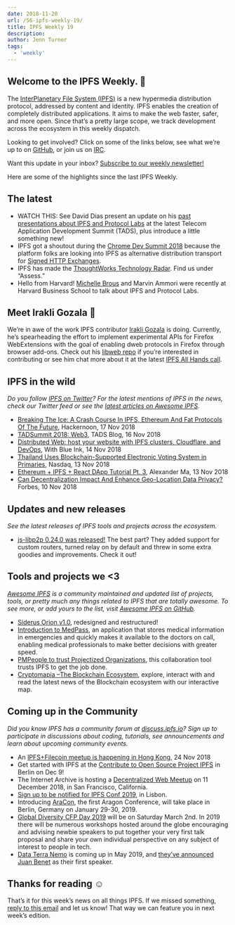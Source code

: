 ```yaml
---
date: 2018-11-20
url: /56-ipfs-weekly-19/
title: IPFS Weekly 19
description:
author: Jenn Turner
tags:
  - 'weekly'
---
```


## Welcome to the IPFS Weekly. 👋

The [InterPlanetary File System (IPFS)](https://ipfs.io/) is a new hypermedia distribution protocol, addressed by content and identity. IPFS enables the creation of completely distributed applications. It aims to make the web faster, safer, and more open. Since that’s a pretty large scope, we track development across the ecosystem in this weekly dispatch.

Looking to get involved? Click on some of the links below, see what we’re up to on [GitHub](https://github.com/ipfs), or join us on [IRC](https://riot.im/app/#/room/#ipfs:matrix.org).

Want this update in your inbox? [Subscribe to our weekly newsletter!](http://eepurl.com/gL2Pi5)

Here are some of the highlights since the last IPFS Weekly.

## The latest

- WATCH THIS: See David Dias present an update on his [past presentations about IPFS and Protocol Labs](https://www.youtube.com/watch?v=M4W6rzTOtP4&feature=youtu.be) at the latest Telecom Application Development Summit (TADS), plus introduce a little something new!
- IPFS got a shoutout during the [Chrome Dev Summit 2018](https://www.youtube.com/watch?v=Ai4aZ9Jbsys) because the platform folks are looking into IPFS as alternative distribution transport for [Signed HTTP Exchanges](https://developers.google.com/web/updates/2018/11/signed-exchanges).
- IPFS has made the [ThoughtWorks Technology Radar](https://www.thoughtworks.com/radar/platforms). Find us under “Assess.”
- Hello from Harvard! [Michelle Brous](https://twitter.com/itsemmdeebee/status/1063139004604923904) and Marvin Ammori were recently at Harvard Business School to talk about IPFS and Protocol Labs.

## Meet Irakli Gozala 🎉

We’re in awe of the work IPFS contributor [Irakli Gozala](https://gozala.io/) is doing. Currently, he’s spearheading the effort to implement experimental APIs for Firefox WebExtensions with the goal of enabling dweb protocols in Firefox through browser add-ons. Check out his [libweb repo](https://github.com/mozilla/libdweb/) if you’re interested in contributing or see him chat more about it at the latest [IPFS All Hands call](https://youtu.be/0fT9HC2Crqw).

## IPFS in the wild

_Do you follow [IPFS on Twitter](https://twitter.com/IPFSbot)? For the latest mentions of IPFS in the news, check our Twitter feed or see the [latest articles on Awesome IPFS](https://awesome.ipfs.io/categories/articles/)._

- [Breaking The Ice: A Crash Course In IPFS, Ethereum And Fat Protocols Of The Future](https://hackernoon.com/breaking-the-ice-a-crash-course-in-ipfs-ethereum-and-fat-protocols-of-the-future-eb9bd15eb96e), Hackernoon, 17 Nov 2018
- [TADSummit 2018: Web3](http://blog.tadsummit.com/2018/11/16/tadsummit-2018-web3/), TADS Blog, 16 Nov 2018
- [Distributed Web: host your website with IPFS clusters, Cloudflare, and DevOps](https://withblue.ink/2018/11/14/distributed-web-host-your-website-with-ipfs-clusters-cloudflare-and-devops.html), With Blue Ink, 14 Nov 2018
- [Thailand Uses Blockchain-Supported Electronic Voting System in Primaries](https://www.nasdaq.com/article/thailand-uses-blockchain-supported-electronic-voting-system-in-primaries-cm1055512), Nasdaq, 13 Nov 2018
- [Ethereum + IPFS + React DApp Tutorial Pt. 3](https://medium.com/@alexma6614/ethereum-ipfs-react-dapp-tutorial-pt-3-dc091408db64), Alexander Ma, 13 Nov 2018
- [Can Decentralization Impact And Enhance Geo-Location Data Privacy?](https://www.forbes.com/sites/yoavvilner/2018/11/10/can-decentralization-impact-and-enhance-geo-location-data-privacy/#45217d3c63f8) Forbes, 10 Nov 2018

## Updates and new releases

_See the latest releases of IPFS tools and projects across the ecosystem._

- [js-libp2p 0.24.0 was released!](https://blog.ipfs.io/55-js-libp2p-0-24/) The best part? They added support for custom routers, turned relay on by default and threw in some extra goodies and improvements. Check it out!

## Tools and projects we <3

_[Awesome IPFS](https://awesome.ipfs.io/) is a community maintained and updated list of projects, tools, or pretty much any things related to IPFS that are totally awesome. To see more, or add yours to the list, visit [Awesome IPFS on GitHub](https://github.com/ipfs/awesome-ipfs)._

- [Siderus Orion v1.0](https://blog.siderus.io/sneak-peek-of-siderus-orion-v1-0-32dd545d6269), redesigned and restructured!
- [Introduction to MedPass](https://medium.com/@santiagocammi/introducci%C3%B3n-a-medpass-51c918b2b0b5), an application that stores medical information in emergencies and quickly makes it available to the doctors on call, enabling medical professionals to make better decisions with greater speed.
- [PMPeople to trust Projectized Organizations](https://medium.com/@pmpeople/pmpeople-to-trust-projectized-organizations-ed2ed80ea28e), this collaboration tool trusts IPFS to get the job done.
- [Cryptomapia –The Blockchain Ecosystem](https://cryptomapia.org/), explore, interact with and read the latest news of the Blockchain ecosystem with our interactive map.

## Coming up in the Community

_Did you know IPFS has a community forum at [discuss.ipfs.io](https://discuss.ipfs.io/)? Sign up to participate in discussions about coding, tutorials, see announcements and learn about upcoming community events._

- An [IPFS+Filecoin meetup is happening in Hong Kong](https://www.meetup.com/en-AU/Hong-Kong-IPFS-Meetup/events/256402950/), 24 Nov 2018
- Get started with IPFS at the [Contribute to Open Source Project IPFS](https://www.meetup.com/en-AU/IPFS-Berlin/events/255970865/) in Berlin on Dec 9!
- The Internet Archive is hosting a [Decentralized Web Meetup](https://www.eventbrite.com/e/decentralized-web-meet-up-tickets-52509395014) on 11 December 2018, in San Francisco, California.
- [Sign up to be notified for IPFS Conf 2019](https://docs.google.com/forms/d/e/1FAIpQLSfJVVPwvp6RY3MUg1zAVl1g_5y2nGb7WJIMI1Hs6glzm7FLHQ/viewform), in Lisbon.
- Introducing [AraCon](https://blog.aragon.org/announcing-aracon-the-aragon-conference/), the first Aragon Conference, will take place in Berlin, Germany on January 29-30, 2019.
- [Global Diversity CFP Day 2019](https://www.globaldiversitycfpday.com/) will be on Saturday March 2nd. In 2019 there will be numerous workshops hosted around the globe encouraging and advising newbie speakers to put together your very first talk proposal and share your own individual perspective on any subject of interest to people in tech.
- [Data Terra Nemo](https://dtn.is/) is coming up in May 2019, and [they’ve announced Juan Benet](https://twitter.com/juanbenet/status/1059987667377577985) as their first speaker.

## Thanks for reading ☺️

That’s it for this week’s news on all things IPFS. If we missed something, [reply to this email](mailto:newsletter@ipfs.io) and let us know! That way we can feature you in next week’s edition.
